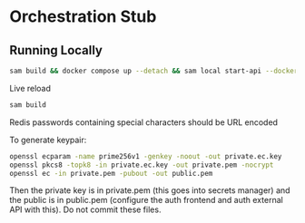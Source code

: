 # Orchestration Stub

## Running Locally

```bash
sam build && docker compose up --detach && sam local start-api --docker-network lambda-local --parameter-overrides 'Environment=local'
```

Live reload

```bash
sam build
```

Redis passwords containing special characters should be URL encoded

To generate keypair:

```bash
openssl ecparam -name prime256v1 -genkey -noout -out private.ec.key
openssl pkcs8 -topk8 -in private.ec.key -out private.pem -nocrypt
openssl ec -in private.pem -pubout -out public.pem
```

Then the private key is in private.pem (this goes into secrets manager) and the public is in public.pem
(configure the auth frontend and auth external API with this). Do not commit these files.
